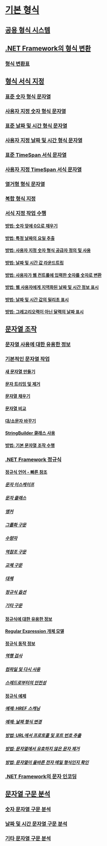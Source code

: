 # [기본 형식](index.md)
## [공용 형식 시스템](common-type-system.md)
## [.NET Framework의 형식 변환](type-conversion.md)
### [형식 변환표](conversion-tables.md)
## [형식 서식 지정](formatting-types.md)
### [표준 숫자 형식 문자열](standard-numeric-format-strings.md)
### [사용자 지정 숫자 형식 문자열](custom-numeric-format-strings.md)
### [표준 날짜 및 시간 형식 문자열](standard-date-and-time-format-strings.md)
### [사용자 지정 날짜 및 시간 형식 문자열](custom-date-and-time-format-strings.md)
### [표준 TimeSpan 서식 문자열](standard-timespan-format-strings.md)
### [사용자 지정 TimeSpan 서식 문자열](custom-timespan-format-strings.md)
### [열거형 형식 문자열](enumeration-format-strings.md)
### [복합 형식 지정](composite-formatting.md)
### [서식 지정 작업 수행](performing-formatting-operations.md)
#### [방법: 숫자 앞에 0으로 채우기](how-to-pad-a-number-with-leading-zeros.md)
#### [방법: 특정 날짜의 요일 추출](how-to-extract-the-day-of-the-week-from-a-specific-date.md)
#### [방법: 사용자 지정 숫자 형식 공급자 정의 및 사용](how-to-define-and-use-custom-numeric-format-providers.md)
#### [방법: 날짜 및 시간 값 라운드트립](how-to-round-trip-date-and-time-values.md)
#### [방법: 사용자가 웹 컨트롤에 입력한 숫자를 숫자로 변환](how-to-convert-numeric-user-input-in-web-controls-to-numbers.md)
#### [방법: 웹 사용자에게 지역화된 날짜 및 시간 정보 표시](how-to-display-localized-date-and-time-information-to-web-users.md)
#### [방법: 날짜 및 시간 값의 밀리초 표시](how-to-display-milliseconds-in-date-and-time-values.md)
#### [방법: 그레고리오력이 아닌 달력의 날짜 표시](how-to-display-dates-in-non-gregorian-calendars.md)
## [문자열 조작](manipulating-strings.md)
### [문자열 사용에 대한 유용한 정보](best-practices-strings.md)
### [기본적인 문자열 작업](basic-string-operations.md)
#### [새 문자열 만들기](creating-new.md)
#### [문자 트리밍 및 제거](trimming.md)
#### [문자열 채우기](padding.md)
#### [문자열 비교](comparing.md)
#### [대/소문자 바꾸기](changing-case.md)
#### [StringBuilder 클래스 사용](stringbuilder.md)
#### [방법: 기본 문자열 조작 수행](basic-manipulations.md)
### [.NET Framework 정규식](regular-expressions.md)
#### [정규식 언어 - 빠른 참조](regular-expression-language-quick-reference.md)
##### [문자 이스케이프](character-escapes-in-regular-expressions.md)
##### [문자 클래스](character-classes-in-regular-expressions.md)
##### [앵커](anchors-in-regular-expressions.md)
##### [그룹화 구문](grouping-constructs-in-regular-expressions.md)
##### [수량자](quantifiers-in-regular-expressions.md)
##### [역참조 구문](backreference-constructs-in-regular-expressions.md)
##### [교체 구문](alternation-constructs-in-regular-expressions.md)
##### [대체](substitutions-in-regular-expressions.md)
##### [정규식 옵션](regular-expression-options.md)
##### [기타 구문](miscellaneous-constructs-in-regular-expressions.md)
#### [정규식에 대한 유용한 정보](best-practices.md)
#### [Regular Expression 개체 모델](the-regular-expression-object-model.md)
#### [정규식 동작 정보](details-of-regular-expression-behavior.md)
##### [역행 검사](backtracking-in-regular-expressions.md)
##### [컴파일 및 다시 사용](compilation-and-reuse-in-regular-expressions.md)
##### [스레드로부터의 안전성](thread-safety-in-regular-expressions.md)
#### [정규식 예제](regular-expression-examples.md)
##### [예제: HREF 스캐닝](regular-expression-example-scanning-for-hrefs.md)
##### [예제: 날짜 형식 변경](regular-expression-example-changing-date-formats.md)
##### [방법: URL에서 프로토콜 및 포트 번호 추출](how-to-extract-a-protocol-and-port-number-from-a-url.md)
##### [방법: 문자열에서 유효하지 않은 문자 제거](how-to-strip-invalid-characters-from-a-string.md)
##### [방법: 문자열이 올바른 전자 메일 형식인지 확인](how-to-verify-that-strings-are-in-valid-email-format.md)
### [.NET Framework의 문자 인코딩](character-encoding.md)
## [문자열 구문 분석](parsing-strings.md)
### [숫자 문자열 구문 분석](parsing-numeric.md)
### [날짜 및 시간 문자열 구문 분석](parsing-datetime.md)
### [기타 문자열 구문 분석](parsing-other.md)

